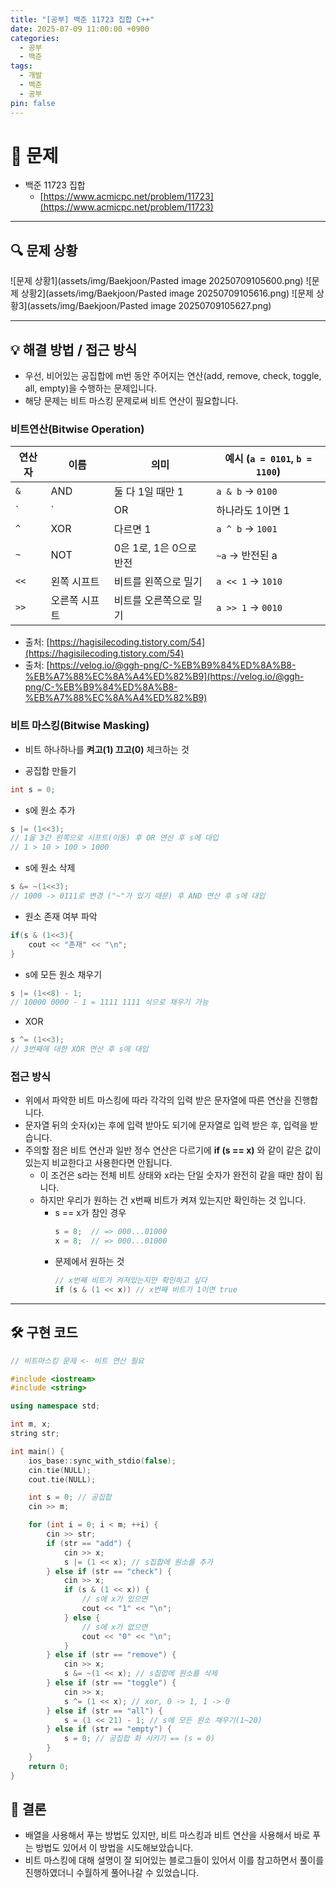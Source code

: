 ```yaml
---
title: "[공부] 백준 11723 집합 C++"
date: 2025-07-09 11:00:00 +0900
categories:
  - 공부
  - 백준
tags:
  - 개발
  - 백준
  - 공부
pin: false
---
```


# 📝 문제

- 백준 11723 집합
	- [https://www.acmicpc.net/problem/11723](https://www.acmicpc.net/problem/11723)

---

## 🔍 문제 상황
![문제 상황1](assets/img/Baekjoon/Pasted image 20250709105600.png)
![문제 상황2](assets/img/Baekjoon/Pasted image 20250709105616.png)
![문제 상황3](assets/img/Baekjoon/Pasted image 20250709105627.png)

---

## 💡 해결 방법 / 접근 방식

- 우선, 비어있는 공집합에 m번 동안 주어지는 연산(add, remove, check, toggle, all, empty)을 수행하는 문제입니다.
- 해당 문제는 비트 마스킹 문제로써 비트 연산이 필요합니다.

### 비트연산(Bitwise Operation)

| 연산자  | 이름      | 의미               | 예시 (`a = 0101`, `b = 1100`) |
| ---- | ------- | ---------------- | --------------------------- |
| `&`  | AND     | 둘 다 1일 때만 1      | `a & b` → `0100`            |
| \`   | \`      | OR               | 하나라도 1이면 1                  |
| `^`  | XOR     | 다르면 1            | `a ^ b` → `1001`            |
| `~`  | NOT     | 0은 1로, 1은 0으로 반전 | `~a` → 반전된 a                |
| `<<` | 왼쪽 시프트  | 비트를 왼쪽으로 밀기      | `a << 1` → `1010`           |
| `>>` | 오른쪽 시프트 | 비트를 오른쪽으로 밀기     | `a >> 1` → `0010`           |

- 출처: [https://hagisilecoding.tistory.com/54](https://hagisilecoding.tistory.com/54)
- 출처: [https://velog.io/@ggh-png/C-%EB%B9%84%ED%8A%B8-%EB%A7%88%EC%8A%A4%ED%82%B9](https://velog.io/@ggh-png/C-%EB%B9%84%ED%8A%B8-%EB%A7%88%EC%8A%A4%ED%82%B9)

### 비트 마스킹(Bitwise Masking)
- 비트 하나하나를 **켜고(1) 끄고(0)** 체크하는 것

- 공집합 만들기
```cpp
int s = 0;
```
- s에 원소 추가
```cpp
s |= (1<<3);
// 1을 3간 왼쪽으로 시프트(이동) 후 OR 연산 후 s에 대입
// 1 > 10 > 100 > 1000
```
- s에 원소 삭제
```cpp
s &= ~(1<<3);
// 1000 -> 0111로 변경 ("~"가 있기 때문) 후 AND 연산 후 s에 대입
```
- 원소 존재 여부 파악
```cpp
if(s & (1<<3){
	cout << "존재" << "\n";
}
```
- s에 모든 원소 채우기
```cpp
s |= (1<<8) - 1;
// 10000 0000 - 1 = 1111 1111 식으로 채우기 가능
```
- XOR
```cpp
s ^= (1<<3);
// 3번째에 대한 XOR 연산 후 s에 대입
```

### 접근 방식
- 위에서 파악한 비트 마스킹에 따라 각각의 입력 받은 문자열에 따른 연산을 진행합니다.
- 문자열 뒤의 숫자(x)는 후에 입력 받아도 되기에 문자열로 입력 받은 후, 입력을 받습니다.
- 주의할 점은 비트 연산과 일반 정수 연산은 다르기에 **if (s == x)** 와 같이 같은 값이 있는지 비교한다고 사용한다면 안됩니다.
	- 이 조건은 s라는 전체 비트 상태와 x라는 단일 숫자가 완전히 같을 때만 참이 됩니다.
	- 하지만 우리가 원하는 건 x번째 비트가 켜져 있는지만 확인하는 것 입니다.
		- s == x가 참인 경우
			```cpp
			s = 8;  // => 000...01000
			x = 8;  // => 000...01000

			```
		- 문제에서 원하는 것
			```cpp
			// x번째 비트가 켜져있는지만 확인하고 싶다
			if (s & (1 << x)) // x번째 비트가 1이면 true

			```


---

## 🛠️ 구현 코드
```cpp
// 비트마스킹 문제 <- 비트 연산 필요

#include <iostream>
#include <string>

using namespace std;

int m, x;
string str;

int main() {
    ios_base::sync_with_stdio(false);
    cin.tie(NULL);
    cout.tie(NULL);

    int s = 0; // 공집합
    cin >> m;

    for (int i = 0; i < m; ++i) {
        cin >> str;
        if (str == "add") {
            cin >> x;
            s |= (1 << x); // s집합에 원소를 추가
        } else if (str == "check") {
            cin >> x;
            if (s & (1 << x)) {
                // s에 x가 있으면
                cout << "1" << "\n";
            } else {
                // s에 x가 없으면
                cout << "0" << "\n";
            }
        } else if (str == "remove") {
            cin >> x;
            s &= ~(1 << x); // s집합에 원소를 삭제
        } else if (str == "toggle") {
            cin >> x;
            s ^= (1 << x); // xor, 0 -> 1, 1 -> 0
        } else if (str == "all") {
            s = (1 << 21) - 1; // s에 모든 원소 채우기(1~20)
        } else if (str == "empty") {
            s = 0; // 공집합 화 시키기 == (s = 0)
        }
    }
    return 0;
}

```

## 🧷 결론
- 배열을 사용해서 푸는 방법도 있지만, 비트 마스킹과 비트 연산을 사용해서 바로 푸는 방법도 있어서 이 방법을 시도해보았습니다.
- 비트 마스킹에 대해 설명이 잘 되어있는 블로그들이 있어서 이를 참고하면서 풀이를 진행하였더니 수월하게 풀어나갈 수 있었습니다.